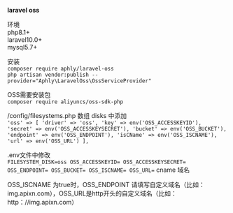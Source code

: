 **laravel oss**<br>

环境<br>
php8.1+<br>
laravel10.0+<br>
mysql5.7+<br>

安装<br>
`composer require aphly/laravel-oss` <br>
`php artisan vendor:publish --provider="Aphly\LaravelOss\OssServiceProvider"` <br>

OSS需要安装包<br>
`composer require aliyuncs/oss-sdk-php`<br>

/config/filesystems.php 数组 disks 中添加<br>
`'oss' => [
'driver' => 'oss',
'key' => env('OSS_ACCESSKEYID'),
'secret' => env('OSS_ACCESSKEYSECRET'),
'bucket' => env('OSS_BUCKET'),
'endpoint' => env('OSS_ENDPOINT'),
'isCName' => env('OSS_ISCNAME'),
'url' => env('OSS_URL')
],`

.env文件中修改<br>
`FILESYSTEM_DISK=oss
OSS_ACCESSKEYID=
OSS_ACCESSKEYSECRET=
OSS_ENDPOINT=
OSS_BUCKET=
OSS_ISCNAME=
OSS_URL=` cname 域名<br> 

OSS_ISCNAME 为true时，OSS_ENDPOINT 请填写自定义域名（比如：img.apixn.com），OSS_URL是http开头的自定义域名（比如：http：//img.apixn.com）

